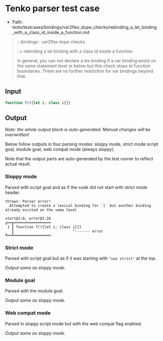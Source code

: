 # Tenko parser test case

- Path: tests/testcases/bindings/var2flex_dupe_checks/rebinding_a_let_binding_with_a_class_id_inside_a_function.md

> :: bindings : var2flex dupe checks
>
> ::> rebinding a let binding with a class id inside a function
> 
> In general, you can not declare a lex binding if a var binding exists on the same statement level or below but this check stops at function boundaries. There are no further restriction for var bindings beyond that.

## Input

`````js
function f(){let i; class i{}}
`````

## Output

_Note: the whole output block is auto-generated. Manual changes will be overwritten!_

Below follow outputs in four parsing modes: sloppy mode, strict mode script goal, module goal, web compat mode (always sloppy).

Note that the output parts are auto-generated by the test runner to reflect actual result.

### Sloppy mode

Parsed with script goal and as if the code did not start with strict mode header.

`````
throws: Parser error!
  Attempted to create a lexical binding for `i` but another binding already existed on the same level

start@1:0, error@1:26
╔══╦═════════════════
 1 ║ function f(){let i; class i{}}
   ║                           ^------- error
╚══╩═════════════════

`````

### Strict mode

Parsed with script goal but as if it was starting with `"use strict"` at the top.

_Output same as sloppy mode._

### Module goal

Parsed with the module goal.

_Output same as sloppy mode._

### Web compat mode

Parsed in sloppy script mode but with the web compat flag enabled.

_Output same as sloppy mode._
